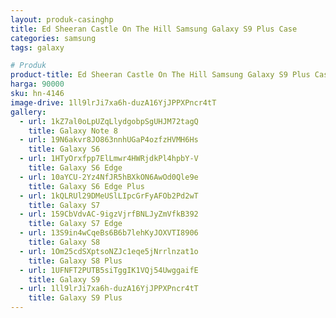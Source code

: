 ```yaml
---
layout: produk-casinghp
title: Ed Sheeran Castle On The Hill Samsung Galaxy S9 Plus Case
categories: samsung
tags: galaxy

# Produk
product-title: Ed Sheeran Castle On The Hill Samsung Galaxy S9 Plus Case
harga: 90000
sku: hn-4146
image-drive: 1ll9lrJi7xa6h-duzA16YjJPPXPncr4tT
gallery:
  - url: 1kZ7al0oLpUZqLlydgobpSgUHJM72tagQ
    title: Galaxy Note 8
  - url: 19N6akvr8JO863nnhUGaP4ozfzHVMH6Hs
    title: Galaxy S6
  - url: 1HTyOrxfpp7ElLmwr4HWRjdkPl4hpbY-V
    title: Galaxy S6 Edge
  - url: 10aYCU-2Yz4NfJR5hBXkON6AwOd0Qle9e
    title: Galaxy S6 Edge Plus
  - url: 1kQLRUl29DMeUSlLIpcGrFyAFOb2Pd2wT
    title: Galaxy S7
  - url: 159CbVdvAC-9igzVjrfBNLJyZmVfkB392
    title: Galaxy S7 Edge
  - url: 13S9in4wCqeBs6B6b7lehKyJOXVTI8906
    title: Galaxy S8
  - url: 1Om25cdSXptsoNZJc1eqe5jNrrlnzat1o
    title: Galaxy S8 Plus
  - url: 1UFNFT2PUTB5siTggIK1VQj54UwggaifE
    title: Galaxy S9
  - url: 1ll9lrJi7xa6h-duzA16YjJPPXPncr4tT
    title: Galaxy S9 Plus
---
```

